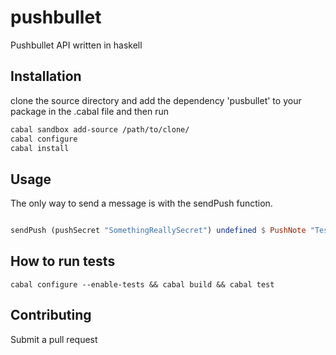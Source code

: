 # pushbullet

Pushbullet API written in haskell

## Installation

clone the source directory and add the dependency 'pusbullet' to your package in the .cabal file and then run

```bash
cabal sandbox add-source /path/to/clone/
cabal configure
cabal install
```

## Usage

The only way to send a message is with the sendPush function.

```haskell

sendPush (pushSecret "SomethingReallySecret") undefined $ PushNote "Test" "Some message"
```

## How to run tests

```
cabal configure --enable-tests && cabal build && cabal test
```

## Contributing

Submit a pull request

